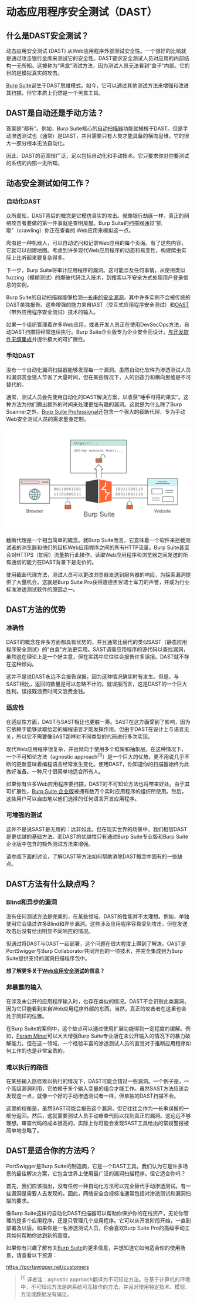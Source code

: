 # 动态应用程序安全测试（DAST）

## 什么是DAST安全测试？

动态应用安全测试 (DAST) 从Web应用程序外部测试安全性。一个很好的比喻就是通过攻击银行金库来测试它的安全性。DAST要求安全测试人员对应用的内部结构一无所知。这被称为“黑盒”测试方法，因为测试人员无法看到“盒子”内部。它的目的是模拟真实的攻击。

[Burp Suite](https://portswigger.net/burp)诞生于DAST思维模式。如今，它可以通过其他测试方法来增强和改进其扫描，但它本质上仍然是一个黑盒工具。

## DAST是自动还是手动方法？

答案是“都有”。例如，Burp Suite核心的[自动扫描器](https://portswigger.net/vulnerability-scanner)功能就植根于DAST。但是手动渗透测试也（通常）是DAST，并且需要只有人类才能具备的横向思维。它的很大一部分根本无法自动化。

因此，DAST的范围很广泛，足以包括自动化和手动技术。它只要求你对你要测试的系统的内部一无所知。

## 动态安全测试如何工作？

### 自动化DAST

众所周知，DAST背后的概念是它模仿真实的攻击。就像银行劫匪一样，真正的网络攻击者要做的第一件事就是查明房屋。Burp Suite的扫描器通过“抓取”（crawling）你正在查看的 Web应用来模拟这一点。

爬虫是一种机器人，可以自动访问和记录Web应用的每个页面。有了这些内容，它就可以创建地图。考虑到许多现代Web应用程序的动态和易变性，构建爬虫实际上比听起来要复杂得多。

下一步，Burp Suite将审计应用程序的漏洞。这可能涉及任何事情，从使用类似fuzzing（模糊测试）的爆破代码注入技术，到搜索以不安全方式处理用户登录信息的实例。

Burp Suite的自动扫描器能够检测[一长串的安全漏洞](https://portswigger.net/kb/issues)，其中许多实例不会被传统的DAST单独报告。这些增强的能力来自IAST（交互式应用程序安全测试）和[OAST](./2-oast.md)（带外应用程序安全测试）技术的输入。

如果一个组织管理着许多Web应用，或者开发人员正在使用DevSecOps方法，自动DAST扫描将经常连续执行。Burp Suite企业版专为企业安全而设计，[与开发软件无缝集成](https://portswigger.net/developers)并提供极大的可扩展性。

### 手动DAST

没有一个自动化漏洞扫描器能够发现每一个漏洞。虽然自动化软件为渗透测试人员和漏洞赏金猎人节省了大量时间，但在某些情况下，人的创造力和横向思维是不可替代的。

通常，测试人员会先使用自动化的DAST解决方案，以收获“唾手可得的果实”。这种方法为他们腾出额外的时间来处理更加有趣的漏洞。这就是为什么除了Burp Scanner之外，[Burp Suite Professional](https://portswigger.net/burp/pro)还包含一个强大的截断代理，专为手动Web安全测试人员的需求量身定制。

![how-an-intercepting-proxy-works](../../.gitbook/assets/imgs/3-extras/0-ast/how-an-intercepting-proxy-works.svg)

截断代理是一个相当简单的概念。就Burp Suite而言，它意味着一个软件来拦截测试者的浏览器和他们的目标Web应用程序之间的所有HTTP流量。Burp Suite甚至会对HTTPS（加密）流量执行此操作。读取Web应用程序和浏览器之间发送的所有通信的能力在DAST背景下是无价的。

使用截断代理方法，测试人员可以更改浏览器发送到服务器的响应，为探索漏洞提供了大量机会。这就是Burp Suite Pro获得道德黑客瑞士军刀的声誉，并成为行业标准渗透测试软件的原因之一。

## DAST方法的优势

### 准确性

DAST的概念在许多方面都具有优势的，并且通常比替代的类似SAST（静态应用程序安全测试）的“白盒”方法更实用。SAST调查应用程序的源代码以查找漏洞，虽然这在理论上是一个好主意，但在实践中它往往会报告许多误报。DAST就不存在这种倾向。

这并不是说DAST永远不会报告误报，因为这种情况确实时有发生。但是，与SAST相比，返回的数量是可以忽略不计的。就误报而言，这是DAST的一个巨大胜利。误报既浪费时间又浪费金钱。

### 适应性

在适应性方面，DAST与SAST相比也更胜一筹。SAST在这方面受到了影响，因为它依赖于能够读取给定的编程语言才能发挥作用。但由于DAST在设计上与语言无关，所以它不需要像SAST那样对不同类型的代码进行多次实现。

现代Web应用程序很复杂，并且倾向于使用多个框架和抽象层。在这种情况下，一个不可知论方法（agnostic approach<sup>[1]</sup>）是一个巨大的优势。更不用说几乎不断的更新意味着编程语言经常发生变化。使用DAST，你知道你的扫描器始终为此做好准备。一种尺寸很简单地适合所有人。

如果你有许多Web应用程序要扫描，DAST的不可知论方法也将带来好处。由于其可扩展性，[Burp Suite 企业版](https://portswigger.net/burp/enterprise)被拥有数万个实时应用程序的组织所使用。然后，这些用户可以自由地以他们选择的任何语言开发应用程序。

### 可增强的测试

这并不是说SAST是无用的：远非如此。但在现实世界的场景中，我们相信DAST是更优越的基础方法。而DAST的优越性只有通过Burp Suite专业版和Burp Suite企业版中包含的额外测试方法来增强。

请参阅下面的讨论，了解OAST等方法如何帮助消除DAST概念中固有的一些缺点。

## DAST方法有什么缺点吗？

### Blind和异步的漏洞

没有任何测试方法是完美的，在某些领域，DAST的性能并不太理想。例如，单独使用它会错过许多Blind和异步漏洞。这些涉及应用程序容易受到攻击，但在发送攻击后没有给出明显不同响应的情况。

但通过将DAST与OAST一起部署，这个问题在很大程度上得到了解决。OAST是PortSwigger与Burp Collaborator共同开创的一项技术，并完全集成到为Burp Suite提供支持的漏洞扫描程序包中。

**想了解更多关于[Web应用安全测试](./README.md)的信息？**

### 非暴露的输入

在涉及未公开的应用程序输入时，也存在类似的情况。DAST不会识别此类漏洞，因为它只能看到来自Web应用程序外部的东西。当然，真正的攻击者在这里也会处于同样的位置。

在Burp Suite的案例中，这个缺点可以通过使用扩展功能得到一定程度的缓解。例如，[Param Miner](https://portswigger.net/bappstore/17d2949a985c4b7ca092728dba871943)可以大大增强Burp Suite专业版在未公开输入的情况下的暴力破解能力。但在这一领域，一个经验丰富的渗透测试人员的直觉对于推断应用程序如何工作的也是非常宝贵的。

### 难以执行的路径

在某些输入路径难以执行的情况下，DAST可能会错过一些漏洞。一个例子是，一个高级漏洞利用，它依赖于多个输入变量的组合才能工作。虽然SAST方法应该会发现这一点，就像一个好的手动渗透测试者一样，但单独的DAST扫描不会。

这里的权衡是，虽然SAST可能会报告这个漏洞，但它往往会作为一长串误报的一部分返回。然后，这就需要测试人员手动审查代码以找到真正的漏洞。这远远不够理想。审查代码的成本很高的，实际上你可能会发现SAST工具给出的常规警报被简单地忽略了。

## DAST是适合你的方法吗？

PortSwigger是Burp Suite的制造商，它是一个DAST工具。我们认为它是许多场景的最佳解决方案，它包含世界上使用最广泛的漏洞扫描程序。但它适合你吗？

首先，我们应该指出，没有任何一种自动化方法可以完全替代手动渗透测试。有一些漏洞是需要人去发现的。因此，网络安全合规标准通常包括对渗透测试和漏洞扫描的要求。

像Burp Suite这样的自动化DAST扫描器可以帮助你保护你的在线资产，无论你管理的是多个应用程序，还是只管理几个应用程序。它可以从开发阶段开始，一直到部署及以后。如果你是一名渗透测试人员，你会喜欢Burp Suite Pro的高级手动工具如何帮助你达到新的高度。

如果你有兴趣了解有关[Burp Suite](https://portswigger.net/burp)的更多信息，并想知道它如何适合你的使用场景，请查看以下资源：

https://portswigger.net/customers

> <sup>[1]</sup> 译者注：agnostic approach翻译为不可知论方法。在基于计算机的环境中，不可知论方法是跨系统可互操作的方法，并且对使用特定技术、模型、方法或数据没有偏见。
